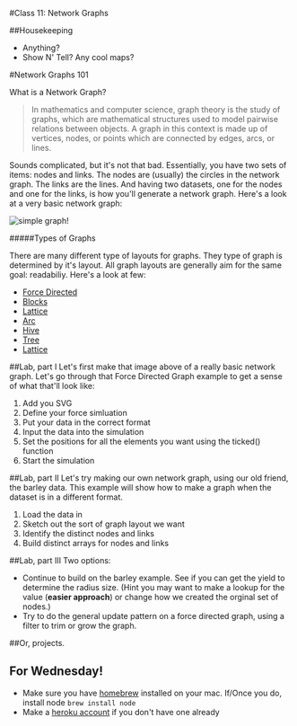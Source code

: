 #Class 11: Network Graphs

##Housekeeping
  * Anything?
  * Show N' Tell? Any cool maps?

#Network Graphs 101 

What is a Network Graph?

> In mathematics and computer science, graph theory is the study of graphs, which are mathematical structures used to model pairwise relations between objects. A graph in this context is made up of vertices, nodes, or points which are connected by edges, arcs, or lines.

Sounds complicated, but it's not that bad. Essentially, you have two sets of items: nodes and links. The nodes are (usually) the circles in the network graph. The links are the lines. And having two datasets, one for the nodes and one for the links, is how you'll generate a network graph. Here's a look at a very basic network graph:

![simple graph!](https://upload.wikimedia.org/wikipedia/commons/thumb/5/5b/6n-graf.svg/2000px-6n-graf.svg.png)

#####Types of Graphs

There are many different type of layouts for graphs. They type of graph is determined by it's layout. All graph layouts are generally aim for the same goal: readabiliy. Here's a look at few:
 * [Force Directed](https://bl.ocks.org/mbostock/4062045)
  * [Blocks](https://bl.ocks.org/mbostock/afecf1ce04644ad9036ca146d2084895)
  * [Lattice](https://bl.ocks.org/mbostock/1b64ec067fcfc51e7471d944f51f1611)
 * [Arc](https://www.jasondavies.com/primos/)
 * [Hive](https://bost.ocks.org/mike/hive/)
 * [Tree](https://bl.ocks.org/mbostock/4339083)
 * [Lattice](https://bl.ocks.org/mbostock/1b64ec067fcfc51e7471d944f51f1611)

##Lab, part I
Let's first make that image above of a really basic network graph. Let's go through that Force Directed Graph example to get a sense of what that'll look like:
 1. Add you SVG
 2. Define your force simluation
 3. Put your data in the correct format
 4. Input the data into the simulation
 5. Set the positions for all the elements you want using the ticked() function
 6. Start the simulation 

##Lab, part II
Let's try making our own network graph, using our old friend, the barley data. This example will show how to make a graph when the dataset is in a different format. 
 1. Load the data in
 2. Sketch out the sort of graph layout we want
 3. Identify the distinct nodes and links
 4. Build distinct arrays for nodes and links

##Lab, part III
Two options:
 * Continue to build on the barley example. See if you can get the yield to determine the radius size. (Hint you may want to make a lookup for the value (**easier approach**) or change how we created the orginal set of nodes.)
 * Try to do the general update pattern on a force directed graph, using a filter to trim or grow the graph. 

##Or, projects.

## For Wednesday!
* Make sure you have [homebrew](http://brew.sh/) installed on your mac. If/Once you do, install node ```brew install node```
* Make a [heroku account](https://www.heroku.com/) if you don't have one already 



